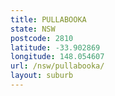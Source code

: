```yaml
---
title: PULLABOOKA
state: NSW
postcode: 2810
latitude: -33.902869
longitude: 148.054607
url: /nsw/pullabooka/
layout: suburb
---
```

